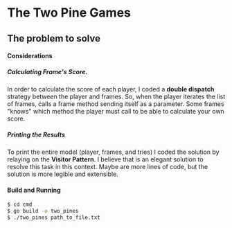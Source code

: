 # The Two Pine Games

## The problem to solve



#### Considerations
##### Calculating Frame's Score.
In order to calculate the score of each player, I coded a **double dispatch** strategy between the player and 
frames. So, when the player iterates the list of frames, calls a frame method sending itself as a parameter. 
Some frames "knows" which method the player must call to be able to calculate your own score.

##### Printing the Results
To print the entire model (player, frames, and tries) I coded the solution by relaying on the **Visitor Pattern**. 
I believe that is an elegant solution to resolve this task in this context. 
Maybe are more lines of code, but the solution is more legible and extensible.


#### Build and Running

```bash
$ cd cmd
$ go build -o two_pines
$ ./two_pines path_to_file.txt
```  